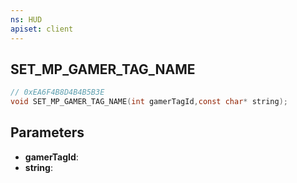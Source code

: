 ```yaml
---
ns: HUD
apiset: client
---
```

## SET_MP_GAMER_TAG_NAME

```c
// 0xEA6F4B8D4B4B5B3E
void SET_MP_GAMER_TAG_NAME(int gamerTagId,const char* string);
```


## Parameters
* **gamerTagId**:
* **string**:



